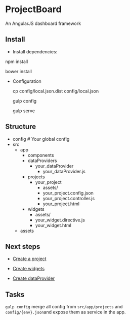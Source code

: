 # ProjectBoard

An AngularJS dashboard framework

## Install

- Install dependencies:

npm install

bower install


- Configuration

    cp config/local.json.dist config/local.json

    gulp config

    gulp serve


## Structure

  - config # Your global config
  - src
    - app
        - components
        - dataProviders
            - your_dataProvider
                - your_dataProvider.js
        - projects
            - your_project
                - assets/
                - your_project.config.json
                - your_project.controller.js
                - your_project.html
        - widgets
            - assets/
            - your_widget.directive.js
            - your_widget.html
    - assets

## Next steps

- [Create a project](doc/project.md)

- [Create widgets](doc/widget.md)

- [Create dataProvider](doc/dataprovider.md)


## Tasks

``` gulp config ``` merge all config from ``` src/app/projects ``` and ``` config/{env}.json ```and expose them as service in the app.